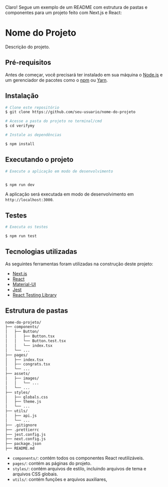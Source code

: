 Claro! Segue um exemplo de um README com estrutura de pastas e componentes para um projeto feito com Next.js e React:

# Nome do Projeto

Descrição do projeto.

## Pré-requisitos

Antes de começar, você precisará ter instalado em sua máquina o [Node.js](https://nodejs.org/) e um gerenciador de pacotes como o [npm](https://www.npmjs.com/) ou [Yarn](https://yarnpkg.com/).

## Instalação

```bash
# Clone este repositório
$ git clone https://github.com/seu-usuario/nome-do-projeto

# Acesse a pasta do projeto no terminal/cmd
$ cd verifymy

# Instale as dependências

$ npm install
```

## Executando o projeto

```bash
# Execute a aplicação em modo de desenvolvimento


$ npm run dev
```

A aplicação será executada em modo de desenvolvimento em `http://localhost:3000`.

## Testes

```bash
# Executa os testes

$ npm run test
```

## Tecnologias utilizadas

As seguintes ferramentas foram utilizadas na construção deste projeto:

- [Next.js](https://nextjs.org/)
- [React](https://reactjs.org/)
- [Material-UI](https://material-ui.com/)
- [Jest](https://jestjs.io/)
- [React Testing Library](https://testing-library.com/docs/react-testing-library/intro/)

## Estrutura de pastas

```bash
nome-do-projeto/
├── components/
│   ├── Button/
│   │   ├── Button.tsx
│   │   └── Button.test.tsx
│   │   └── index.tsx
│   └── ...
├── pages/
│   ├── index.tsx
│   ├── congrats.tsx
│   └── ...
├── assets/
│   ├── images/
│   │   └── ...
│   └── ...
├── styles/
│   ├── globals.css
│   ├── theme.js
│   └── ...
├── utils/
│   ├── api.js
│   └── ...
├── .gitignore
├── .prettierrc
├── jest.config.js
├── next.config.js
├── package.json
├── README.md
```

- `components/`: contém todos os componentes React reutilizáveis.
- `pages/`: contém as páginas do projeto.
- `styles/`: contém arquivos de estilo, incluindo arquivos de tema e arquivos CSS globais.
- `utils/`: contém funções e arquivos auxiliares,
